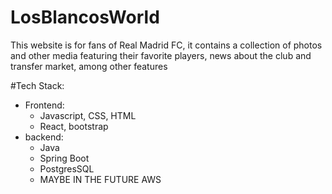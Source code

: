 # LosBlancosWorld
This website is for fans of Real Madrid FC, it contains a collection of photos and other media featuring their favorite players, news about the club and transfer market, among other features

#Tech Stack:
- Frontend:
    - Javascript, CSS, HTML
    - React, bootstrap
- backend:
    - Java
    - Spring Boot
    - PostgresSQL
    - MAYBE IN THE FUTURE AWS
